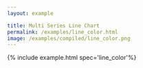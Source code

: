 ```yaml
---
layout: example

title: Multi Series Line Chart
permalink: /examples/line_color.html
image: /examples/compiled/line_color.png
---
```




{% include example.html spec='line_color'%}
